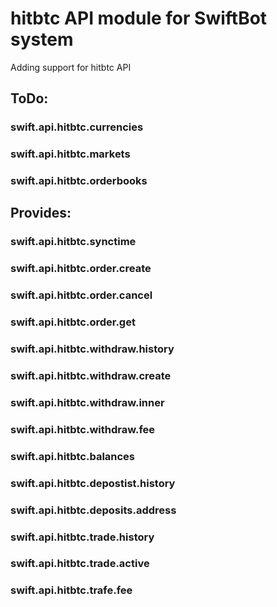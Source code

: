 # hitbtc API module for SwiftBot system

Adding support for hitbtc API


## ToDo:
### swift.api.hitbtc.currencies
### swift.api.hitbtc.markets
### swift.api.hitbtc.orderbooks

## Provides:
### swift.api.hitbtc.synctime

### swift.api.hitbtc.order.create
### swift.api.hitbtc.order.cancel
### swift.api.hitbtc.order.get
### swift.api.hitbtc.withdraw.history
### swift.api.hitbtc.withdraw.create
### swift.api.hitbtc.withdraw.inner
### swift.api.hitbtc.withdraw.fee
### swift.api.hitbtc.balances
### swift.api.hitbtc.depostist.history
### swift.api.hitbtc.deposits.address
### swift.api.hitbtc.trade.history
### swift.api.hitbtc.trade.active
### swift.api.hitbtc.trafe.fee

